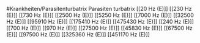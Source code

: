 #Krankheiten/Parasitenturbatrix
Parasiten turbatrix
[[20 Hz (E)]]
[[230 Hz (E)]]
[[730 Hz (E)]]
[[2500 Hz (E)]]
[[5250 Hz (E)]]
[[7000 Hz (E)]]
[[32500 Hz (E)]]
[[95910 Hz (E)]]
[[175410 Hz (E)]]
[[475430 Hz (E)]]
[[240 Hz (E)]]
[[700 Hz (E)]]
[[970 Hz (E)]]
[[27500 Hz (E)]]
[[45830 Hz (E)]]
[[67500 Hz (E)]]
[[97500 Hz (E)]]
[[325360 Hz (E)]]
[[451170 Hz (E)]]